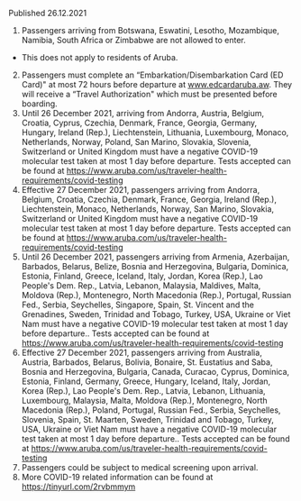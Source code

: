 Published 26.12.2021
1. Passengers arriving from Botswana, Eswatini, Lesotho, Mozambique, Namibia, South Africa or Zimbabwe are not allowed to enter.
- This does not apply to residents of Aruba.
2. Passengers must complete an “Embarkation/Disembarkation Card (ED Card)" at most 72 hours before departure at <a href="http://www.edcardaruba.aw">www.edcardaruba.aw</a>. They will receive a “Travel Authorization" which must be presented before boarding.
3. Until 26 December 2021, arriving from Andorra, Austria, Belgium, Croatia, Cyprus, Czechia, Denmark, France, Georgia, Germany, Hungary, Ireland (Rep.), Liechtenstein, Lithuania, Luxembourg, Monaco, Netherlands, Norway, Poland, San Marino, Slovakia, Slovenia, Switzerland or United Kingdom must have a negative COVID-19 molecular test taken at most 1 day before departure. Tests accepted can be found at <a href="https://www.aruba.com/us/traveler-health-requirements/covid-testing">https://www.aruba.com/us/traveler-health-requirements/covid-testing</a>
4. Effective 27 December 2021, passengers arriving from Andorra, Belgium, Croatia, Czechia, Denmark, France, Georgia, Ireland (Rep.), Liechtenstein, Monaco, Netherlands, Norway, San Marino, Slovakia, Switzerland or United Kingdom must have a negative COVID-19 molecular test taken at most 1 day before departure. Tests accepted can be found at <a href="https://www.aruba.com/us/traveler-health-requirements/covid-testing">https://www.aruba.com/us/traveler-health-requirements/covid-testing</a>
5. Until 26 December 2021, passengers arriving from Armenia, Azerbaijan, Barbados, Belarus, Belize, Bosnia and Herzegovina, Bulgaria, Dominica, Estonia, Finland, Greece, Iceland, Italy, Jordan, Korea (Rep.), Lao People's Dem. Rep., Latvia, Lebanon, Malaysia, Maldives, Malta, Moldova (Rep.), Montenegro, North Macedonia (Rep.), Portugal, Russian Fed., Serbia, Seychelles, Singapore, Spain, St. Vincent and the Grenadines, Sweden, Trinidad and Tobago, Turkey, USA, Ukraine or Viet Nam must have a negative COVID-19 molecular test taken at most 1 day before departure.. Tests accepted can be found at <a href="https://www.aruba.com/us/traveler-health-requirements/covid-testing">https://www.aruba.com/us/traveler-health-requirements/covid-testing</a>
6. Effective 27 December 2021, passengers arriving from Australia, Austria, Barbados, Belarus, Bolivia, Bonaire, St. Eustatius and Saba, Bosnia and Herzegovina, Bulgaria, Canada, Curacao, Cyprus, Dominica, Estonia, Finland, Germany, Greece, Hungary, Iceland, Italy, Jordan, Korea (Rep.), Lao People's Dem. Rep., Latvia, Lebanon, Lithuania, Luxembourg, Malaysia, Malta, Moldova (Rep.), Montenegro, North Macedonia (Rep.), Poland, Portugal, Russian Fed., Serbia, Seychelles, Slovenia, Spain, St. Maarten, Sweden, Trinidad and Tobago, Turkey, USA, Ukraine or Viet Nam must have a negative COVID-19 molecular test taken at most 1 day before departure.. Tests accepted can be found at <a href="https://www.aruba.com/us/traveler-health-requirements/covid-testing">https://www.aruba.com/us/traveler-health-requirements/covid-testing</a>
7. Passengers could be subject to medical screening upon arrival.
8. More COVID-19 related information can be found at <a href="https://tinyurl.com/2rvbmmym">https://tinyurl.com/2rvbmmym</a>